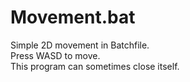# Movement.bat
Simple 2D movement in Batchfile.<br>
Press WASD to move.<br>
This program can sometimes close itself.
